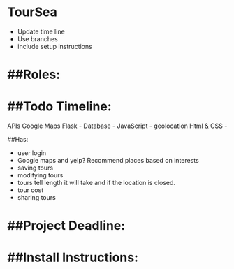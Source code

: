 TourSea
====
* Update time line
* Use branches
* include setup instructions

##Roles:
========

##Todo Timeline:
=============

APIs
Google Maps
Flask -
Database -
JavaScript -
geolocation
Html & CSS -

##Has:
* user login
* Google maps and yelp? Recommend places based on interests
* saving tours
* modifying tours
* tours tell length it will take and if the location is closed.
* tour cost
* sharing tours


##Project Deadline:
================

##Install Instructions:
==================
